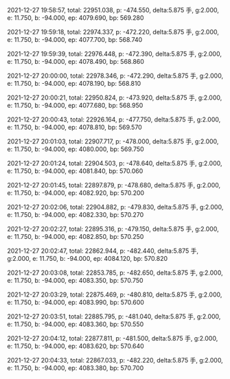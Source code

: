 2021-12-27 19:58:57, total: 22951.038, p: -474.550, delta:5.875 手, g:2.000, e: 11.750, b: -94.000, ep: 4079.690, bp: 569.280

2021-12-27 19:59:18, total: 22974.337, p: -472.220, delta:5.875 手, g:2.000, e: 11.750, b: -94.000, ep: 4077.700, bp: 568.740

2021-12-27 19:59:39, total: 22976.448, p: -472.390, delta:5.875 手, g:2.000, e: 11.750, b: -94.000, ep: 4078.490, bp: 568.860

2021-12-27 20:00:00, total: 22978.346, p: -472.290, delta:5.875 手, g:2.000, e: 11.750, b: -94.000, ep: 4078.190, bp: 568.810

2021-12-27 20:00:21, total: 22950.824, p: -473.920, delta:5.875 手, g:2.000, e: 11.750, b: -94.000, ep: 4077.680, bp: 568.950

2021-12-27 20:00:43, total: 22926.164, p: -477.750, delta:5.875 手, g:2.000, e: 11.750, b: -94.000, ep: 4078.810, bp: 569.570

2021-12-27 20:01:03, total: 22907.717, p: -478.000, delta:5.875 手, g:2.000, e: 11.750, b: -94.000, ep: 4080.000, bp: 569.750

2021-12-27 20:01:24, total: 22904.503, p: -478.640, delta:5.875 手, g:2.000, e: 11.750, b: -94.000, ep: 4081.840, bp: 570.060

2021-12-27 20:01:45, total: 22897.879, p: -478.680, delta:5.875 手, g:2.000, e: 11.750, b: -94.000, ep: 4082.920, bp: 570.200

2021-12-27 20:02:06, total: 22904.882, p: -479.830, delta:5.875 手, g:2.000, e: 11.750, b: -94.000, ep: 4082.330, bp: 570.270

2021-12-27 20:02:27, total: 22895.316, p: -479.150, delta:5.875 手, g:2.000, e: 11.750, b: -94.000, ep: 4082.850, bp: 570.250

2021-12-27 20:02:47, total: 22862.944, p: -482.440, delta:5.875 手, g:2.000, e: 11.750, b: -94.000, ep: 4084.120, bp: 570.820

2021-12-27 20:03:08, total: 22853.785, p: -482.650, delta:5.875 手, g:2.000, e: 11.750, b: -94.000, ep: 4083.350, bp: 570.750

2021-12-27 20:03:29, total: 22875.469, p: -480.810, delta:5.875 手, g:2.000, e: 11.750, b: -94.000, ep: 4083.990, bp: 570.600

2021-12-27 20:03:51, total: 22885.795, p: -481.040, delta:5.875 手, g:2.000, e: 11.750, b: -94.000, ep: 4083.360, bp: 570.550

2021-12-27 20:04:12, total: 22877.811, p: -481.500, delta:5.875 手, g:2.000, e: 11.750, b: -94.000, ep: 4083.620, bp: 570.640

2021-12-27 20:04:33, total: 22867.033, p: -482.220, delta:5.875 手, g:2.000, e: 11.750, b: -94.000, ep: 4083.380, bp: 570.700